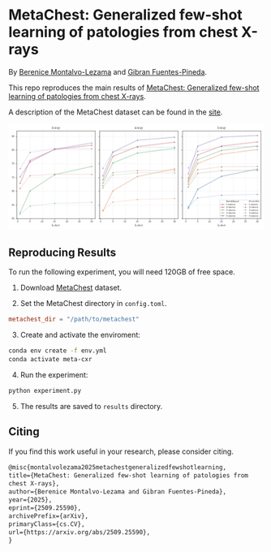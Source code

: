# MetaChest: Generalized few-shot learning of patologies from chest X-rays

By [Berenice Montalvo-Lezama](https://turing.iimas.unam.mx/~bereml/) and
[Gibran Fuentes-Pineda](http://turing.iimas.unam.mx/~gibranfp/).

This repo reproduces the main results of [MetaChest: Generalized few-shot learning of patologies from chest X-rays]().

A description of the MetaChest dataset can be found in the [site](https://bereml.github.io/metachest/).

![BatchBasedvsProtoNet](bb_vs_pn.png)


## Reproducing Results

To run the following experiment, you will need 120GB of free space.

1. Download [MetaChest](https://bereml.github.io/metachest/) dataset.


2. Set the MetaChest directory in `config.toml`.

```toml
metachest_dir = "/path/to/metachest"
```

3. Create and activate the enviroment:

```sh
conda env create -f env.yml
conda activate meta-cxr
```

4. Run the experiment:
```sh
python experiment.py
```

5. The results are saved to `results` directory.


## Citing
If you find this work useful in your research, please consider citing.

```
@misc{montalvolezama2025metachestgeneralizedfewshotlearning,
title={MetaChest: Generalized few-shot learning of patologies from chest X-rays}, 
author={Berenice Montalvo-Lezama and Gibran Fuentes-Pineda},
year={2025},
eprint={2509.25590},
archivePrefix={arXiv},
primaryClass={cs.CV},
url={https://arxiv.org/abs/2509.25590}, 
}
```
